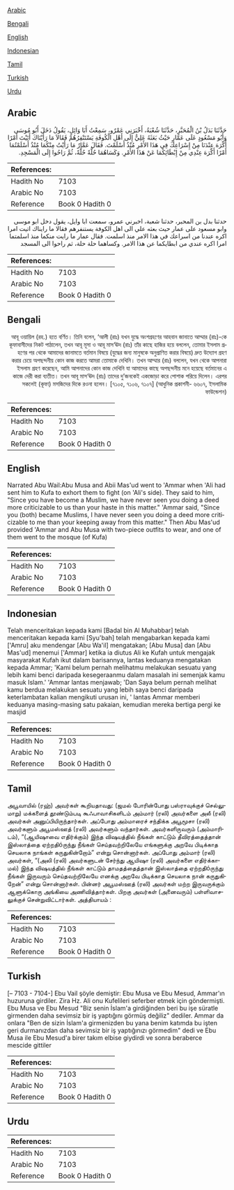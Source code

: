 [Arabic](#arabic)

[Bengali](#bengali)

[English](#english)

[Indonesian](#indonesian)

[Tamil](#tamil)

[Turkish](#turkish)

[Urdu](#urdu)

## Arabic


<div dir="rtl" lang="ar" style={{fontSize:'larger',backgroundColor:'#f8f9fa',padding:20}}>
حَدَّثَنَا بَدَلُ بْنُ الْمُحَبَّرِ، حَدَّثَنَا شُعْبَةُ، أَخْبَرَنِي عَمْرٌو، سَمِعْتُ أَبَا وَائِلٍ، يَقُولُ دَخَلَ أَبُو مُوسَى وَأَبُو مَسْعُودٍ عَلَى عَمَّارٍ حَيْثُ بَعَثَهُ عَلِيٌّ إِلَى أَهْلِ الْكُوفَةِ يَسْتَنْفِرُهُمْ فَقَالاَ مَا رَأَيْنَاكَ أَتَيْتَ أَمْرًا أَكْرَهَ عِنْدَنَا مِنْ إِسْرَاعِكَ فِي هَذَا الأَمْرِ مُنْذُ أَسْلَمْتَ‏.‏ فَقَالَ عَمَّارٌ مَا رَأَيْتُ مِنْكُمَا مُنْذُ أَسْلَمْتُمَا أَمْرًا أَكْرَهَ عِنْدِي مِنْ إِبْطَائِكُمَا عَنْ هَذَا الأَمْرِ‏.‏ وَكَسَاهُمَا حُلَّةً حُلَّةً، ثُمَّ رَاحُوا إِلَى الْمَسْجِدِ‏.‏
</div>
<div style={{backgroundColor:'#f8f9fa',padding:20, marginBottom: 10}}><table> <thead> <tr> <th>References:</th> <th></th> </tr> </thead> <tbody><tr><td>Hadith No</td><td>7103</td></tr><tr><td>Arabic No</td><td>7103</td></tr><tr><td>Reference</td><td>Book 0 Hadith 0</td></tr></tbody></table></div>


<div dir="rtl" lang="ar" style={{fontSize:'larger',backgroundColor:'#f8f9fa',padding:20}}>
حدثنا بدل بن المحبر، حدثنا شعبة، اخبرني عمرو، سمعت ابا وايل، يقول دخل ابو موسى وابو مسعود على عمار حيث بعثه علي الى اهل الكوفة يستنفرهم فقالا ما رايناك اتيت امرا اكره عندنا من اسراعك في هذا الامر منذ اسلمت. فقال عمار ما رايت منكما منذ اسلمتما امرا اكره عندي من ابطايكما عن هذا الامر. وكساهما حلة حلة، ثم راحوا الى المسجد
</div>
<div style={{backgroundColor:'#f8f9fa',padding:20, marginBottom: 10}}><table> <thead> <tr> <th>References:</th> <th></th> </tr> </thead> <tbody><tr><td>Hadith No</td><td>7103</td></tr><tr><td>Arabic No</td><td>7103</td></tr><tr><td>Reference</td><td>Book 0 Hadith 0</td></tr></tbody></table></div>

## Bengali


<div dir="rtl" lang="bn" style={{fontSize:'larger',backgroundColor:'#f8f9fa',padding:20}}>
আবূ ওয়ায়িল (রহ.) হতে বর্ণিত। তিনি বলেন, ‘আলী (রাঃ) যখন যুদ্ধে অংশগ্রহণের আহবান জানাতে আম্মার (রাঃ)-কে কূফাবাসীদের নিকট পাঠালেন, তখন আবূ মূসা ও আবূ মাস‘ঊদ (রাঃ) তাঁর কাছে হাজির হয়ে বললেন, তোমার ইসলাম গ্রহণের পর থেকে আমাদের জানামতে বর্তমান বিষয়ে (যুদ্ধের জন্য মানুষকে অনুপ্রাণিত করার বিষয়ে) দ্রুত উদ্যোগ গ্রহণ করার চেয়ে অপছন্দনীয় কোন কাজ করতে আমরা তোমাকে দেখিনি। তখন আম্মার (রাঃ) বললেন, যখন থেকে আপনারা ইসলাম গ্রহণ করেছেন, আমি আপনাদের কোন কাজ দেখিনি যা আমাদের কাছে অপছন্দনীয় মনে হয়েছে বর্তমানের এ কাজে দেরী করা ব্যতীত। তখন আবূ মাস‘ঊদ (রাঃ) তাদের দু’জনকেই একজোড়া করে পোশাক পরিয়ে দিলেন। এরপর সকলেই (কূফা) মসজিদের দিকে রওনা হলেন। [৭১০৫, ৭১০৬, ৭১০৭] (আধুনিক প্রকাশনী- ৬৬০৭, ইসলামিক ফাউন্ডেশন)
</div>
<div style={{backgroundColor:'#f8f9fa',padding:20, marginBottom: 10}}><table> <thead> <tr> <th>References:</th> <th></th> </tr> </thead> <tbody><tr><td>Hadith No</td><td>7103</td></tr><tr><td>Arabic No</td><td>7103</td></tr><tr><td>Reference</td><td>Book 0 Hadith 0</td></tr></tbody></table></div>

## English


<div dir="ltr" lang="en" style={{fontSize:'larger',backgroundColor:'#f8f9fa',padding:20}}>
Narrated Abu Wail:Abu Musa and Abii Mas'ud went to 'Ammar when 'Ali had sent him to Kufa to exhort them to fight (on 'Ali's side). They said to him, "Since you have become a Muslim, we have never seen you doing a deed more criticizable to us than your haste in this matter." 'Ammar said, "Since you (both) became Muslims, I have never seen you doing a deed more criticizable to me than your keeping away from this matter." Then Abu Mas'ud provided 'Ammar and Abu Musa with two-piece outfits to wear, and one of them went to the mosque (of Kufa)
</div>
<div style={{backgroundColor:'#f8f9fa',padding:20, marginBottom: 10}}><table> <thead> <tr> <th>References:</th> <th></th> </tr> </thead> <tbody><tr><td>Hadith No</td><td>7103</td></tr><tr><td>Arabic No</td><td>7103</td></tr><tr><td>Reference</td><td>Book 0 Hadith 0</td></tr></tbody></table></div>

## Indonesian


<div dir="ltr" lang="id" style={{fontSize:'larger',backgroundColor:'#f8f9fa',padding:20}}>
Telah menceritakan kepada kami [Badal bin Al Muhabbar] telah menceritakan kepada kami [Syu'bah] telah mengabarkan kepada kami ['Amru] aku mendengar [Abu Wa'il] mengatakan; [Abu Musa] dan [Abu Mas'ud] menemui ['Ammar] ketika ia diutus Ali ke Kufah untuk mengajak masyarakat Kufah ikut dalam barisannya, lantas keduanya mengatakan kepada Ammar; 'Kami belum pernah melihatmu melakukan sesuatu yang lebih kami benci daripada kesegeraanmu dalam masalah ini semenjak kamu masuk Islam.' 'Ammar lantas menjawab; 'Dan Saya belum pernah melihat kamu berdua melakukan sesuatu yang lebih saya benci daripada keterlambatan kalian mengikuti urusan ini, ' lantas Ammar memberi keduanya masing-masing satu pakaian, kemudian mereka bertiga pergi ke masjid
</div>
<div style={{backgroundColor:'#f8f9fa',padding:20, marginBottom: 10}}><table> <thead> <tr> <th>References:</th> <th></th> </tr> </thead> <tbody><tr><td>Hadith No</td><td>7103</td></tr><tr><td>Arabic No</td><td>7103</td></tr><tr><td>Reference</td><td>Book 0 Hadith 0</td></tr></tbody></table></div>

## Tamil


<div dir="ltr" lang="ta" style={{fontSize:'larger',backgroundColor:'#f8f9fa',padding:20}}>
அபூவாயில் (ரஹ்) அவர்கள் கூறியதாவது: (ஜமல் போரின்போது பஸ்ராவுக்குச் செல்லுமாறு) மக்களைத் தூண்டும்படி கூஃபாவாசிகளிடம் அம்மார் (ரலி) அவர்களை அலீ (ரலி) அவர்கள் அனுப்பியிருந்தார்கள். அப்போது அம்மாரைச் சந்திக்க அபூமூசா (ரலி) அவர்களும் அபூமஸ்ஊத் (ரலி) அவர்களும் வந்தார்கள். அவர்களிருவரும் (அம்மாரிடம்), “(ஆயிஷாவை எதிர்க்கும்) இந்த விஷயத்தில் நீங்கள் காட்டும் தீவிரத்தைத்தான் இஸ்லாத்தை ஏற்றதிóருந்து நீங்கள் செய்தவற்றிலேயே எங்களுக்கு அறவே பிடிக்காத செயலாக நாங்கள் கருதுகின்றோம்” என்று சொன்னார்கள். அப்போது அம்மார் (ரலி) அவர்கள், “(அலி (ரலி) அவர்களுடன் சேர்ந்து ஆயிஷா (ரலி) அவர்களை எதிர்க்காமல்) இந்த விஷயத்தில் நீங்கள் காட்டும் தாமதத்தைத்தான் இஸ்லாத்தை ஏற்றதிóருந்து நீங்கள் இருவரும் செய்தவற்றிலேயே எனக்கு அறவே பிடிக்காத செயலாக நான் கருதுகிறேன்” என்று சொன்னார்கள். பின்னர் அபூமஸ்ஊத் (ரலி) அவர்கள் மற்ற இருவருக்கும் ஆளுக்கொரு அங்கியை அணிவித்தார்கள். பிறகு அவர்கள் (அனைவரும்) பள்ளிவாசலுக்குச் சென்றுவிட்டார்கள். அத்தியாயம் :
</div>
<div style={{backgroundColor:'#f8f9fa',padding:20, marginBottom: 10}}><table> <thead> <tr> <th>References:</th> <th></th> </tr> </thead> <tbody><tr><td>Hadith No</td><td>7103</td></tr><tr><td>Arabic No</td><td>7103</td></tr><tr><td>Reference</td><td>Book 0 Hadith 0</td></tr></tbody></table></div>

## Turkish


<div dir="ltr" lang="tr" style={{fontSize:'larger',backgroundColor:'#f8f9fa',padding:20}}>
[– 7103 - 7104-] Ebu Vail şöyle demiştir: Ebu Musa ve Ebu Mesud, Ammar'ın huzuruna girdiler. Zira Hz. Ali onu Kufelileri seferber etmek için göndermişti. Ebu Musa ve Ebu Mesud "Biz senin İslam'a girdiğinden beri bu işe süratle girmenden daha sevimsiz bir iş yaptığını görmüş değiliz" dediler. Ammar da onlara "Ben de sizin İslam'a girmenizden bu yana benim katımda bu işten geri durmanızdan daha sevimsiz bir iş yaptığınızı görmedim" dedi ve Ebu Musa ile Ebu Mesud'a birer takım elbise giydirdi ve sonra beraberce mescide gittiler
</div>
<div style={{backgroundColor:'#f8f9fa',padding:20, marginBottom: 10}}><table> <thead> <tr> <th>References:</th> <th></th> </tr> </thead> <tbody><tr><td>Hadith No</td><td>7103</td></tr><tr><td>Arabic No</td><td>7103</td></tr><tr><td>Reference</td><td>Book 0 Hadith 0</td></tr></tbody></table></div>

## Urdu


<div dir="rtl" lang="ur" style={{fontSize:'larger',backgroundColor:'#f8f9fa',padding:20}}>

</div>
<div style={{backgroundColor:'#f8f9fa',padding:20, marginBottom: 10}}><table> <thead> <tr> <th>References:</th> <th></th> </tr> </thead> <tbody><tr><td>Hadith No</td><td>7103</td></tr><tr><td>Arabic No</td><td>7103</td></tr><tr><td>Reference</td><td>Book 0 Hadith 0</td></tr></tbody></table></div>